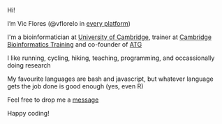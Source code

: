 Hi!

I’m Vic Flores (@vflorelo in [every platform](https://linktr.ee/vflorelo))

I'm  a bioinformatician at [University of Cambridge](http://www.wallercellevolution.com/current/), trainer at [Cambridge Bioinformatics Training](https://bioinfotraining.bio.cam.ac.uk/staff/victor-flores-lopez) and co-founder of [ATG](https://www.atglabs.org/)

I like running, cycling, hiking, teaching, programming, and occassionally doing research

My favourite languages are bash and javascript, but whatever language gets the job done is good enough (yes, even R)

Feel free to drop me a [message](mailto:vflorelo@gmail.com)

Happy coding!